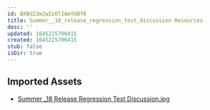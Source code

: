 ```yaml
---
id: BXBd22m2wZzOlIAmYUBf0
title: Summer__18_release_regression_test_discussion Resources
desc: ''
updated: 1645225706415
created: 1645225706415
stub: false
isDir: true
---
```

## Imported Assets
- [Summer _18 Release Regression Test Discussion.jpg](/assets/summer-_18-release-regression-test-discussion.jpg)
